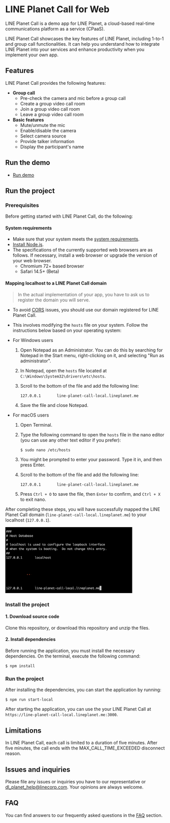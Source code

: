 # LINE Planet Call for Web

LINE Planet Call is a demo app for LINE Planet, a cloud-based real-time communications platform as a service (CPaaS).

LINE Planet Call showcases the key features of LINE Planet, including 1-to-1 and group call functionalities. It can help you understand how to integrate LINE Planet into your services and enhance productivity when you implement your own app.

## Features

LINE Planet Call provides the following features:

-   **Group call**
    -   Pre-check the camera and mic before a group call
    -   Create a group video call room
    -   Join a group video call room
    -   Leave a group video call room
-   **Basic features**
    -   Mute/unmute the mic
    -   Enable/disable the camera
    -   Select camera source
    -   Provide talker information
    -   Display the participant's name

## Run the demo

-   [Run demo](https://line-planet-call.lineplanet.me)

## Run the project

### Prerequisites

Before getting started with LINE Planet Call, do the following:

#### System requirements

-   Make sure that your system meets the [system requirements](https://docs.lineplanet.me/overview/specification/planetkit-system-requirements#web).
-   [Install Node.js](https://nodejs.org/en/download/current).
-   The specifications of the currently supported web browsers are as follows. If necessary, install a web browser or upgrade the version of your web browser.
    -   Chromium 72+ based browser
    -   Safari 14.5+ (Beta)

#### Mapping localhost to a LINE Planet Call domain

> In the actual implementation of your app, you have to ask us to register the domain you will serve.

-   To avoid [CORS](https://developer.mozilla.org/en-US/docs/Web/HTTP/CORS) issues, you should use our domain registered for LINE Planet Call.
-   This involves modifying the `hosts` file on your system. Follow the instructions below based on your operating system:

-   For Windows users

    1. Open Notepad as an Administrator. You can do this by searching for Notepad in the Start menu, right-clicking on it, and selecting "Run as administrator".
    2. In Notepad, open the `hosts` file located at `C:\Windows\System32\drivers\etc\hosts`.
    3. Scroll to the bottom of the file and add the following line:

        ```
        127.0.0.1       line-planet-call-local.lineplanet.me
        ```

    4. Save the file and close Notepad.

-   For macOS users

    1. Open Terminal.
    2. Type the following command to open the `hosts` file in the nano editor (you can use any other text editor if you prefer):

        ```console
        $ sudo nano /etc/hosts
        ```

    3. You might be prompted to enter your password. Type it in, and then press Enter.
    4. Scroll to the bottom of the file and add the following line:

        ```
        127.0.0.1       line-planet-call-local.lineplanet.me
        ```

    5. Press `Ctrl + O` to save the file, then `Enter` to confirm, and `Ctrl + X` to exit nano.

After completing these steps, you will have successfully mapped the LINE Planet Call domain (`line-planet-call-local.lineplanet.me`) to your localhost (`127.0.0.1`).

<img src="/docs/images/hosts_file.png" width="400"/>

### Install the project

#### 1. Download source code

Clone this repository, or download this repository and unzip the files.

#### 2. Install dependencies

Before running the application, you must install the necessary dependencies. On the terminal, execute the following command:

```console
$ npm install
```

### Run the project

After installing the dependencies, you can start the application by running:

```console
$ npm run start-local
```

After starting the application, you can use the your LINE Planet Call at `https://line-planet-call-local.lineplanet.me:3000`.

## Limitations

In LINE Planet Call, each call is limited to a duration of five minutes. After five minutes, the call ends with the MAX_CALL_TIME_EXCEEDED disconnect reason.

## Issues and inquiries

Please file any issues or inquiries you have to our representative or [dl_planet_help@linecorp.com](mailto:dl_planet_help@linecorp.com). Your opinions are always welcome.

## FAQ

You can find answers to our frequently asked questions in the [FAQ](https://docs.lineplanet.me/help/faq) section.

